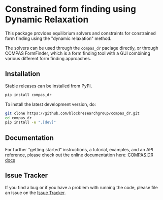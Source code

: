 # Constrained form finding using Dynamic Relaxation

This package provides equilibrium solvers and constraints
for constrained form finding using the "dynamic relaxation" method.

The solvers can be used through the `compas_dr` paclage directly,
or through COMPAS FormFinder, which is a form finding tool with a GUI
combining various different form finding approaches.

## Installation

Stable releases can be installed from PyPI.

```bash
pip install compas_dr
```

To install the latest development version, do:

```bash
git clone https://github.com/blockresearchgroup/compas_dr.git
cd compas_dr
pip install -e ".[dev]"
```

## Documentation

For further "getting started" instructions, a tutorial, examples, and an API reference,
please check out the online documentation here: [COMPAS DR docs](https://blockresearchgroup.github.io/compas_dr)

## Issue Tracker

If you find a bug or if you have a problem with running the code, please file an issue on the [Issue Tracker](https://github.com/BlockResearchGroup/compas_dr/issues).
